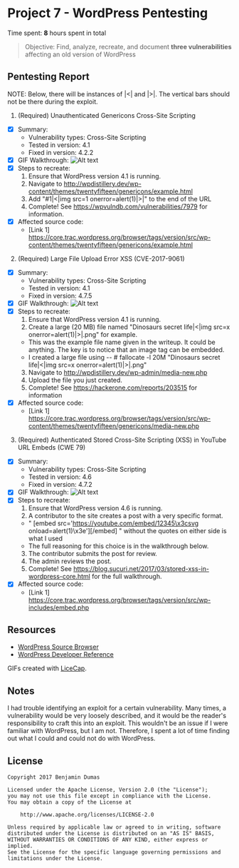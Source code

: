 # Project 7 - WordPress Pentesting

Time spent: **8** hours spent in total

> Objective: Find, analyze, recreate, and document **three vulnerabilities** affecting an old version of WordPress

## Pentesting Report

NOTE: Below, there will be instances of |<| and |>|. The vertical bars should not be there during the exploit.

1. (Required) Unauthenticated Genericons Cross-Site Scripting
  - [X] Summary: 
    - Vulnerability types: Cross-Site Scripting
    - Tested in version: 4.1
    - Fixed in version: 4.2.2
  - [X] GIF Walkthrough:
      ![Alt text](/Exploit1.gif?raw=true "Exploit 1")
  - [X] Steps to recreate: 
    1. Ensure that WordPress version 4.1 is running.
    2. Navigate to http://wpdistillery.dev/wp-content/themes/twentyfifteen/genericons/example.html
    3. Add "#1|<|img src=1 onerror=alert(1)|>|" to the end of the URL
    4. Complete! See https://wpvulndb.com/vulnerabilities/7979 for information.
  - [X] Affected source code:
    - [Link 1] https://core.trac.wordpress.org/browser/tags/version/src/wp-content/themes/twentyfifteen/genericons/example.html
    
    
2. (Required) Large File Upload Error XSS (CVE-2017-9061)
  - [X] Summary: 
    - Vulnerability types: Cross-Site Scripting
    - Tested in version: 4.1
    - Fixed in version: 4.7.5
  - [X] GIF Walkthrough: 
      ![Alt text](/Exploit2.gif?raw=true "Exploit 2")
  - [X] Steps to recreate: 
    1. Ensure that WordPress version 4.1 is running. 
    2. Create a large (20 MB) file named "Dinosaurs secret life|<|img src=x onerror=alert(1)|>|.png" for example. 
      - This was the example file name given in the writeup. It could be anything. The key is to notice that an image tag can be embedded. 
      - I created a large file using -- # fallocate -l 20M "Dinosaurs secret life|<|img src=x onerror=alert(1)|>|.png"
    3. Navigate to http://wpdistillery.dev/wp-admin/media-new.php
    4. Upload the file you just created.
    5. Complete! See https://hackerone.com/reports/203515 for information
  - [X] Affected source code:
    - [Link 1] https://core.trac.wordpress.org/browser/tags/version/src/wp-content/themes/twentyfifteen/genericons/media-new.php
    
    
3. (Required) Authenticated Stored Cross-Site Scripting (XSS) in YouTube URL Embeds (CWE 79)
  - [X] Summary: 
    - Vulnerability types: Cross-Site Scripting
    - Tested in version: 4.6
    - Fixed in version: 4.7.2
  - [X] GIF Walkthrough: 
      ![Alt text](/Exploit3.gif?raw=true "Exploit 3")
  - [X] Steps to recreate: 
    1. Ensure that WordPress version 4.6 is running. 
    2. A contributor to the site creates a post with a very specific format.
      - " [embed src='https://youtube.com/embed/12345\x3csvg onload=alert(1)\x3e'][/embed] " without the quotes on either side is what I used
      - The full reasoning for this choice is in the walkthrough below.
    3. The contributor submits the post for review.
    4. The admin reviews the post. 
    5. Complete! See https://blog.sucuri.net/2017/03/stored-xss-in-wordpress-core.html for the full walkthrough.
  - [X] Affected source code:
    - [Link 1] https://core.trac.wordpress.org/browser/tags/version/src/wp-includes/embed.php

## Resources

- [WordPress Source Browser](https://core.trac.wordpress.org/browser/)
- [WordPress Developer Reference](https://developer.wordpress.org/reference/)

GIFs created with [LiceCap](http://www.cockos.com/licecap/).

## Notes

I had trouble identifying an exploit for a certain vulnerability. Many times, a vulnerability would be very 
loosely described, and it would be the reader's responsibility to craft this into an exploit. This wouldn't
be an issue if I were familiar with WordPress, but I am not. Therefore, I spent a lot of time finding out
what I could and could not do with WordPress. 

## License

    Copyright 2017 Benjamin Dumas

    Licensed under the Apache License, Version 2.0 (the "License");
    you may not use this file except in compliance with the License.
    You may obtain a copy of the License at

        http://www.apache.org/licenses/LICENSE-2.0

    Unless required by applicable law or agreed to in writing, software
    distributed under the License is distributed on an "AS IS" BASIS,
    WITHOUT WARRANTIES OR CONDITIONS OF ANY KIND, either express or implied.
    See the License for the specific language governing permissions and
    limitations under the License.
